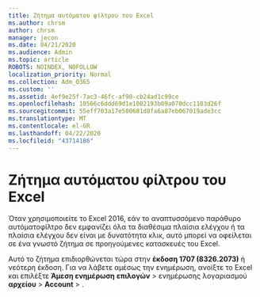 ```yaml
---
title: Ζήτημα αυτόματου φίλτρου του Excel
ms.author: chrsm
author: chrsm
manager: jecon
ms.date: 04/21/2020
ms.audience: Admin
ms.topic: article
ROBOTS: NOINDEX, NOFOLLOW
localization_priority: Normal
ms.collection: Adm_O365
ms.custom: ''
ms.assetid: 4ef9e25f-7ac3-46fc-af90-cb24ad1c99ce
ms.openlocfilehash: 10566c6ddd69d1e1002193b09a070dcc1103d26f
ms.sourcegitcommit: 55eff703a17e500681d8fa6a87eb067019ade3cc
ms.translationtype: MT
ms.contentlocale: el-GR
ms.lasthandoff: 04/22/2020
ms.locfileid: "43714186"
---
```

# <a name="excel-autofilter-issue"></a>Ζήτημα αυτόματου φίλτρου του Excel

Όταν χρησιμοποιείτε το Excel 2016, εάν το αναπτυσσόμενο παράθυρο αυτόματοφίλτρο δεν εμφανίζει όλα τα διαθέσιμα πλαίσια ελέγχου ή τα πλαίσια ελέγχου δεν είναι με δυνατότητα κλικ, αυτό μπορεί να οφείλεται σε ένα γνωστό ζήτημα σε προηγούμενες κατασκευές του Excel. 
  
Αυτό το ζήτημα επιδιορθώνεται τώρα στην **έκδοση 1707 (8326.2073)** ή νεότερη έκδοση. Για να λάβετε αμέσως την ενημέρωση, ανοίξτε το Excel και επιλέξτε **Άμεση ενημέρωση** **επιλογών** \> ενημέρωσης λογαριασμού **αρχείου** \> **Account** \> .
  


